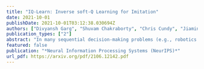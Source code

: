 ```yaml
---
title: "IQ-Learn: Inverse soft-Q Learning for Imitation"
date: 2021-10-01
publishDate: 2021-10-01T03:12:38.030694Z
authors: ["Divyansh Garg", "Shuvam Chakraborty", "Chris Cundy", "Jiaming Song", "Stefano Ermon"]
publication_types: ["2"]
abstract: "In many sequential decision-making problems (e.g., robotics control, game playing, sequential prediction), human or expert data is available containing useful information about the task. However, imitation learning (IL) from a small amount of expert data can be challenging in high-dimensional environments with complex dynamics. Behavioral cloning is a simple method that is widely used due to its simplicity of implementation and stable convergence but doesn't utilize any information involving the environment's dynamics. Many existing methods that exploit dynamics information are difficult to train in practice due to an adversarial optimization process over reward and policy approximators or biased, high variance gradient estimators. We introduce a method for dynamics-aware IL which avoids adversarial training by learning a single Q-function, implicitly representing both reward and policy. On standard benchmarks, the implicitly learned rewards show a high positive correlation with the ground-truth rewards, illustrating our method can also be used for inverse reinforcement learning (IRL). Our method, Inverse soft-Q learning (IQ-Learn) obtains state-of-the-art results in offline and online imitation learning settings, surpassing existing methods both in the number of required environment interactions and scalability in high-dimensional spaces"
featured: false
publication: "*Neural Information Processing Systems (NeurIPS)*"
url_pdf: https://arxiv.org/pdf/2106.12142.pdf
---
```


